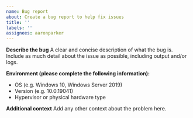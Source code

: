 ```yaml
---
name: Bug report
about: Create a bug report to help fix issues
title: ''
labels: ''
assignees: aaronparker
---
```


**Describe the bug**
A clear and concise description of what the bug is. Include as much detail about the issue as possible, including output and/or logs.

**Environment (please complete the following information):**

* OS (e.g. Windows 10, Windows Server 2019)
* Version (e.g. 10.0.19041)
* Hypervisor or physical hardware type

**Additional context**
Add any other context about the problem here.
